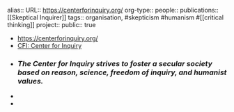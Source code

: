 alias::
URL:: https://centerforinquiry.org/
org-type::
people::
publications:: [[Skeptical Inquirer]] 
tags:: organisation, #skepticism #humanism #[[critical thinking]] 
project::
public:: true

- https://centerforinquiry.org/
- [CFI: Center for Inquiry](https://centerforinquiry.org/)
- ### *The Center for Inquiry strives to foster a secular society based on reason, science, freedom of inquiry, and humanist values.*
-
-